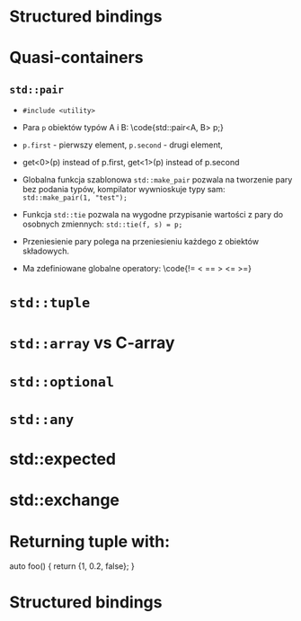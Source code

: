 # Structured bindings

# Quasi-containers

## `std::pair`

* `#include <utility>`

* Para `p` obiektów typów A i B: \code{std::pair<A, B> p;}

* `p.first` - pierwszy element, `p.second` - drugi element,

* get<0>(p) instead of p.first, get<1>(p) instead of p.second

* Globalna funkcja szablonowa `std::make_pair` pozwala na tworzenie
  pary bez podania typów, kompilator wywnioskuje typy sam:
  `std::make_pair(1, "test");`

* Funkcja `std::tie`  pozwala na wygodne przypisanie wartości z
  pary do osobnych  zmiennych: `std::tie(f, s) = p;`

* Przeniesienie pary polega na przeniesieniu każdego z obiektów
  składowych.

* Ma zdefiniowane globalne operatory: \code{!= < == > <= >=}

# `std::tuple`

# `std::array` vs C-array

# `std::optional`

# `std::any`

# std::expected

# std::exchange

# Returning tuple with:

  auto foo()
  {
    return {1, 0.2, false};
  }

# Structured bindings
